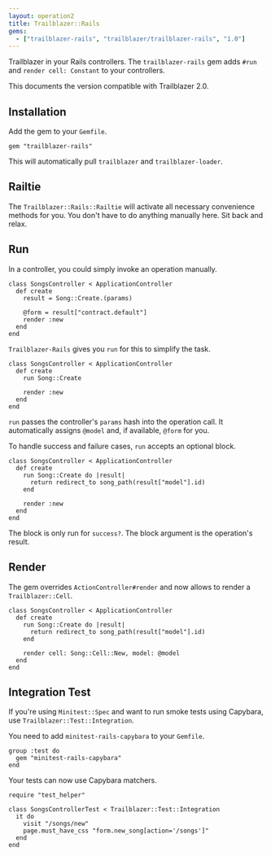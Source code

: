 ```yaml
---
layout: operation2
title: Trailblazer::Rails
gems:
  - ["trailblazer-rails", "trailblazer/trailblazer-rails", "1.0"]
---
```


Trailblazer in your Rails controllers. The `trailblazer-rails` gem adds `#run` and `render cell: Constant` to your controllers.

This documents the version compatible with Trailblazer 2.0.

## Installation

Add the gem to your `Gemfile`.

    gem "trailblazer-rails"

This will automatically pull `trailblazer` and `trailblazer-loader`.

## Railtie

The `Trailblazer::Rails::Railtie` will activate all necessary convenience methods for you. You don't have to do anything manually here. Sit back and relax.

## Run

In a controller, you could simply invoke an operation manually.

    class SongsController < ApplicationController
      def create
        result = Song::Create.(params)

        @form = result["contract.default"]
        render :new
      end
    end

`Trailblazer-Rails` gives you `run` for this to simplify the task.

    class SongsController < ApplicationController
      def create
        run Song::Create

        render :new
      end
    end

`run` passes the controller's `params` hash into the operation call. It automatically assigns `@model` and, if available, `@form` for you.

To handle success and failure cases, `run` accepts an optional block.

    class SongsController < ApplicationController
      def create
        run Song::Create do |result|
          return redirect_to song_path(result["model"].id)
        end

        render :new
      end
    end

The block is only run for `success?`. The block argument is the operation's result.

## Render

The gem overrides `ActionController#render` and now allows to render a `Trailblazer::Cell`.

    class SongsController < ApplicationController
      def create
        run Song::Create do |result|
          return redirect_to song_path(result["model"].id)
        end

        render cell: Song::Cell::New, model: @model
      end
    end

## Integration Test

If you're using `Minitest::Spec` and want to run smoke tests using Capybara, use `Trailblazer::Test::Integration`.

You need to add `minitest-rails-capybara` to your `Gemfile`.

    group :test do
      gem "minitest-rails-capybara"
    end

Your tests can now use Capybara matchers.

    require "test_helper"

    class SongsControllerTest < Trailblazer::Test::Integration
      it do
        visit "/songs/new"
        page.must_have_css "form.new_song[action='/songs']"
      end
    end
